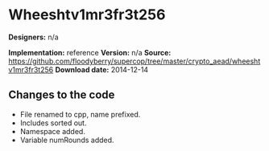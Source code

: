 # Wheeshtv1mr3fr3t256

**Designers:** n/a

**Implementation:** reference
**Version:** n/a
**Source:** https://github.com/floodyberry/supercop/tree/master/crypto_aead/wheeshtv1mr3fr3t256
**Download date:** 2014-12-14

## Changes to the code

* File renamed to cpp, name prefixed.
* Includes sorted out.
* Namespace added.
* Variable numRounds added.
